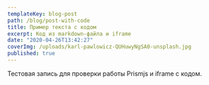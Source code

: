```yaml
---
templateKey: blog-post
path: /blog/post-with-code
title: Пример текста с кодом
excerpt: Код из markdown-файла и iframe
date: "2020-04-26T13:42:27"
coverImg: /uploads/karl-pawlowicz-QUHuwyNgSA0-unsplash.jpg
published: true
---
```


Тестовая запись для проверки работы Prismjs и iframe с кодом.